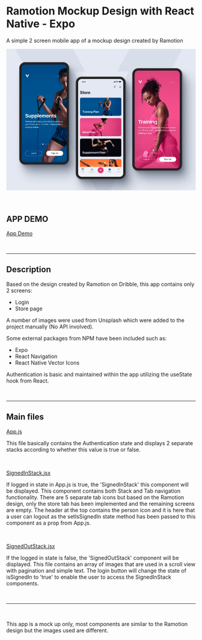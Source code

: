 # Ramotion Mockup Design with React Native - Expo

<p>A simple 2 screen mobile app of a mockup design created by Ramotion</p>

![img](assets/ramotion-mockup.png)

<br>

## APP DEMO

[App Demo](assets/ramotion-mockup.mov)

<br>

---

## Description

Based on the design created by Ramotion on Dribble, this app contains only 2 screens:

- Login
- Store page

A number of images were used from Unsplash which were added to the project manually (No API involved).

Some external packages from NPM have been included such as:

- Expo
- React Navigation
- React Native Vector Icons

Authentication is basic and maintained within the app utilizing the useState hook from React.

<br>

---

## Main files

[App.js](App.js)

This file basically contains the Authentication state and displays 2 separate stacks according to whether this value is true or false.

<br>

[SignedInStack.jsx](screens/navigation/SignedInStack.jsx)

If logged in state in App.js is true, the 'SignedInStack' this component will be displayed. This component contains both Stack and Tab navigation functionality. There are 5 separate tab icons but based on the Ramotion design, only the store tab has been implemented and the remaining screens are empty. The header at the top contains the person icon and it is here that a user can logout as the setIsSignedIn state method has been passed to this component as a prop from App.js.

<br>

[SignedOutStack.jsx](screens/navigation/SignedOutStack.jsx)

If the logged in state is false, the 'SignedOutStack' component will be displayed. This file contains an array of images that are used in a scroll view with pagination and simple text. The login button will change the state of isSignedIn to 'true' to enable the user to access the SignedInStack components.

<br>

---

<br>

This app is a mock up only, most components are similar to the Ramotion design but the images used are different.
